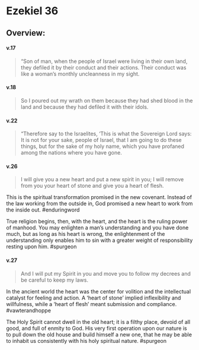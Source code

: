 # Ezekiel 36

## Overview:


#### v.17
>“Son of man, when the people of Israel were living in their own land, they defiled it by their conduct and their actions. Their conduct was like a woman’s monthly uncleanness in my sight.

#### v.18
>So I poured out my wrath on them because they had shed blood in the land and because they had defiled it with their idols.

#### v.22
>“Therefore say to the Israelites, ‘This is what the Sovereign Lord says: It is not for your sake, people of Israel, that I am going to do these things, but for the sake of my holy name, which you have profaned among the nations where you have gone.

#### v.26
>I will give you a new heart and put a new spirit in you; I will remove from you your heart of stone and give you a heart of flesh.

This is the spiritual transformation promised in the new covenant. Instead of the law working from the outside in, God promised a new heart to work from the inside out.
#enduringword 

True religion begins, then, with the heart, and the heart is the ruling power of manhood. You may enlighten a man’s understanding and you have done much, but as long as his heart is wrong, the enlightenment of the understanding only enables him to sin with a greater weight of responsibility resting upon him.
#spurgeon 

#### v.27
>And I will put my Spirit in you and move you to follow my decrees and be careful to keep my laws.

In the ancient world the heart was the center for volition and the intellectual catalyst for feeling and action. A ‘heart of stone’ implied inflexibility and willfulness, while a ‘heart of flesh’ meant submission and compliance.
#vawterandhoppe

The Holy Spirit cannot dwell in the old heart; it is a filthy place, devoid of all good, and full of enmity to God. His very first operation upon our nature is to pull down the old house and build himself a new one, that he may be able to inhabit us consistently with his holy spiritual nature.
#spurgeon 